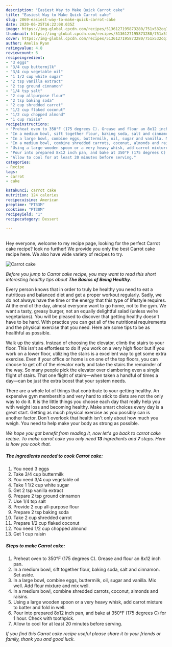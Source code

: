 ```yaml
---
description: "Easiest Way to Make Quick Carrot cake"
title: "Easiest Way to Make Quick Carrot cake"
slug: 2069-easiest-way-to-make-quick-carrot-cake
date: 2020-06-25T16:22:08.035Z
image: https://img-global.cpcdn.com/recipes/5136127195873280/751x532cq70/carrot-cake-recipe-main-photo.jpg
thumbnail: https://img-global.cpcdn.com/recipes/5136127195873280/751x532cq70/carrot-cake-recipe-main-photo.jpg
cover: https://img-global.cpcdn.com/recipes/5136127195873280/751x532cq70/carrot-cake-recipe-main-photo.jpg
author: Amelia Ryan
ratingvalue: 4.8
reviewcount: 6
recipeingredient:
- "3 eggs"
- "3/4 cup buttermilk"
- "3/4 cup vegetable oil"
- "1 1/2 cup white sugar"
- "2 tsp vanilla extract"
- "2 tsp ground cinnamon"
- "1/4 tsp salt"
- "2 cup allpurpose flour"
- "2 tsp baking soda"
- "2 cup shredded carrot"
- "1/2 cup flaked coconut"
- "1/2 cup chopped almond"
- "1 cup raisin"
recipeinstructions:
- "Preheat oven to 350°F (175 degrees C). Grease and flour an 8x12 inch pan."
- "In a medium bowl, sift together flour, baking soda, salt and cinnamon. Set aside."
- "In a large bowl, combine eggs, buttermilk, oil, sugar and vanilla. Mix well. Add flour mixture and mix well."
- "In a medium bowl, combine shredded carrots, coconut, almonds and raisins."
- "Using a large wooden spoon or a very heavy whisk, add carrot mixture to batter and fold in well."
- "Pour into prepared 8x12 inch pan, and bake at 350°F (175 degrees C) for 1 hour. Check with toothpick."
- "Allow to cool for at least 20 minutes before serving."
categories:
- Recipe
tags:
- carrot
- cake

katakunci: carrot cake 
nutrition: 124 calories
recipecuisine: American
preptime: "PT33M"
cooktime: "PT30M"
recipeyield: "1"
recipecategory: Dessert

---
```

<br>
Hey everyone, welcome to my recipe page, looking for the perfect Carrot cake recipe? look no further! We provide you only the best Carrot cake recipe here. We also have wide variety of recipes to try.
<br>


![Carrot cake](https://img-global.cpcdn.com/recipes/5136127195873280/751x532cq70/carrot-cake-recipe-main-photo.jpg)

<i>Before you jump to Carrot cake recipe, you may want to read this short interesting healthy tips about <strong>The Basics of Being Healthy</strong>.</i>

Every person knows that in order to truly be healthy you need to eat a nutritious and balanced diet and get a proper workout regularly. Sadly, we do not always have the time or the energy that this type of lifestyle requires. At the end of the day, almost everyone want to go home, not to the gym. We want a tasty, greasy burger, not an equally delightful salad (unless we’re vegetarians). You will be pleased to discover that getting healthy doesn't have to be hard. With practice you can get all of the nutritional requirements and the physical exercise that you need. Here are some tips to be as healthful as possible.

Walk up the stairs. Instead of choosing the elevator, climb the stairs to your floor. This isn't as effortless to do if you work on a very high floor but if you work on a lower floor, utilizing the stairs is a excellent way to get some extra exercise. Even if your office or home is on one of the top floors, you can choose to get off of the elevator early and take the stairs the remainder of the way. So many people pick the elevator over clambering even a single flight of stairs. That one flight of stairs—when taken a handful of times a day—can be just the extra boost that your system needs. 

There are a whole lot of things that contribute to your getting healthy. An expensive gym membership and very hard to stick to diets are not the only way to do it. It is the little things you choose each day that really help you with weight loss and becoming healthy. Make smart choices every day is a great start. Getting as much physical exercise as you possibly can is another factor. Don't overlook that health isn't only about how much you weigh. You need to help make your body as strong as possible. 


<i>We hope you got benefit from reading it, now let's go back to carrot cake recipe. To make carrot cake you only need <strong>13</strong> ingredients and <strong>7</strong> steps. Here is how you cook that.
</i>

##### The ingredients needed to cook Carrot cake:

1. You need 3 eggs
1. Take 3/4 cup buttermilk
1. You need 3/4 cup vegetable oil
1. Take 1 1/2 cup white sugar
1. Get 2 tsp vanilla extract
1. Prepare 2 tsp ground cinnamon
1. Use 1/4 tsp salt
1. Provide 2 cup all-purpose flour
1. Prepare 2 tsp baking soda
1. Take 2 cup shredded carrot
1. Prepare 1/2 cup flaked coconut
1. You need 1/2 cup chopped almond
1. Get 1 cup raisin


##### Steps to make Carrot cake:

1. Preheat oven to 350°F (175 degrees C). Grease and flour an 8x12 inch pan.
1. In a medium bowl, sift together flour, baking soda, salt and cinnamon. Set aside.
1. In a large bowl, combine eggs, buttermilk, oil, sugar and vanilla. Mix well. Add flour mixture and mix well.
1. In a medium bowl, combine shredded carrots, coconut, almonds and raisins.
1. Using a large wooden spoon or a very heavy whisk, add carrot mixture to batter and fold in well.
1. Pour into prepared 8x12 inch pan, and bake at 350°F (175 degrees C) for 1 hour. Check with toothpick.
1. Allow to cool for at least 20 minutes before serving.


<i>If you find this Carrot cake recipe useful please share it to your friends or family, thank you and good luck.</i>
